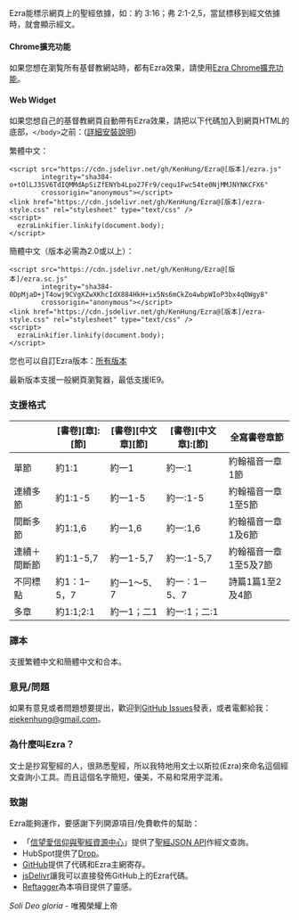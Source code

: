 Ezra能標示網頁上的聖經依據，如：約 3:16；弗 2:1-2,5，當鼠標移到經文依據時，就會顯示經文。

#### Chrome擴充功能
如果您想在瀏覧所有基督教網站時，都有Ezra效果，請使用[Ezra Chrome擴充功能](https://chrome.google.com/webstore/detail/ezra-%E5%8D%B3%E6%99%82%E8%81%96%E7%B6%93%E6%9F%A5%E8%A8%BD/malpgijpleaapnkjihoacpbkkodkmjgg?hl=zh-TW&gl=HK)。

#### Web Widget
如果您想自己的基督教網頁自動帶有Ezra效果，請把以下代碼加入到網頁HTML的底部，```</body>```之前：([詳細安裝說明](https://github.com/KenHung/Ezra/wiki/%E8%A9%B3%E7%B4%B0%E5%AE%89%E8%A3%9D%E8%AA%AA%E6%98%8E))

繁體中文：

    <script src="https://cdn.jsdelivr.net/gh/KenHung/Ezra@[版本]/ezra.js" 
            integrity="sha384-o+tOlLJ3SV6TdIQMMdApSiZfENYb4Lpo27Fr9/cequ1Fwc54te0NjMMJNYNKCFX6" 
            crossorigin="anonymous"></script>
    <link href="https://cdn.jsdelivr.net/gh/KenHung/Ezra@[版本]/ezra-style.css" rel="stylesheet" type="text/css" />
    <script>
      ezraLinkifier.linkify(document.body);
    </script>

簡體中文（版本必需為2.0或以上）：

    <script src="https://cdn.jsdelivr.net/gh/KenHung/Ezra@[版本]/ezra.sc.js" 
            integrity="sha384-0DpMjaD+jT4owj9CVgXZwXKhcIdX884HkH+ix5Ns6mCkZo4wbpWIoP3bx4qOWgy8" 
            crossorigin="anonymous"></script>
    <link href="https://cdn.jsdelivr.net/gh/KenHung/Ezra@[版本]/ezra-style.css" rel="stylesheet" type="text/css" />
    <script>
      ezraLinkifier.linkify(document.body);
    </script>

您也可以自訂Ezra版本：[所有版本](https://github.com/KenHung/Ezra/releases)

最新版本支援一般網頁瀏覧器，最低支援IE9。

### 支援格式
<table class="unchanged rich-diff-level-one">
  <thead>
    <tr>
      <th></th>
      <th>[書卷][章]:[節]</th>
      <th>[書卷][中文章][節]</th>
      <th>[書卷][中文章]:[節]</th>
      <th>全寫書卷章節</th>
    </tr>
  </thead>
  <tbody>
    <tr>
      <td>單節</td>
      <td>約1:1</td>
      <td>約一1</td>
      <td>約一:1</td>
      <td>約翰福音一章1節</td>
    </tr>
    <tr>
      <td>連續多節</td>
      <td>約1:1-5</td>
      <td>約一1-5</td>
      <td>約一:1-5</td>
      <td>約翰福音一章1至5節</td>
    </tr>
    <tr>
      <td>間斷多節</td>
      <td>約1:1,6</td>
      <td>約一1,6</td>
      <td>約一:1,6</td>
      <td>約翰福音一章1及6節</td>
    </tr>
    <tr>
      <td>連續＋間斷節</td>
      <td>約1:1-5,7</td>
      <td>約一1-5,7</td>
      <td>約一:1-5,7</td>
      <td>約翰福音一章1至5及7節</td>
    </tr>
    <tr>
      <td>不同標點</td>
      <td>約1：1–5，7</td>
      <td>約一1～5、7</td>
      <td>約一︰1－5、7</td>
      <td>詩篇1篇1至2及4節</td>
    </tr>
    <tr>
      <td>多章</td>
      <td>約1:1;2:1</td>
      <td>約一1；二1</td>
      <td>約一:1；二:1</td>
      <td></td>
    </tr>
  </tbody>
</table>

### 譯本
支援繁體中文和簡體中文和合本。

### 意見/問題
如果有意見或者問題想要提出，歡迎到[GitHub Issues](https://github.com/KenHung/Ezra/issues/new)發表，或者電郵給我：<eiekenhung@gmail.com>。

### 為什麼叫Ezra？
文士是抄寫聖經的人，很熟悉聖經，所以我特地用文士以斯拉(Ezra)來命名這個經文查詢小工具。而且這個名字簡短，優美，不易和常用字混淆。

### 致謝
Ezra能夠運作，要感謝下列開源項目/免費軟件的幫助：

* 「[信望愛信仰與聖經資源中心](https://bible.fhl.net/)」提供了[聖經JSON API](https://bible.fhl.net/json/)作經文查詢。
* HubSpot提供了[Drop](http://github.hubspot.com/drop/docs/welcome/)。
* [GitHub](https://github.com/)提供了代碼和Ezra主網寄存。
* [jsDelivr](https://www.jsdelivr.com/)讓我可以直接發佈GitHub上的Ezra代碼。
* [Reftagger](https://reftagger.com/)為本項目提供了靈感。

*Soli Deo gloria* - 唯獨榮耀上帝